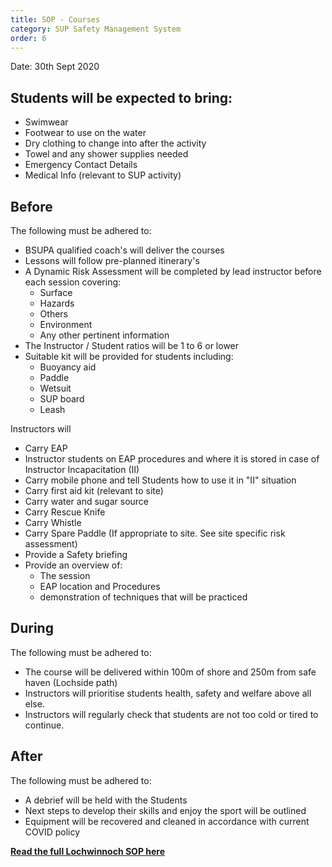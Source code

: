 ```yaml
---
title: SOP - Courses
category: SUP Safety Management System
order: 6
---
```

Date: 30th Sept 2020

## Students will be expected to bring:
  - Swimwear
  - Footwear to use on the water
  - Dry clothing to change into after the activity
  - Towel and any shower supplies needed
  - Emergency Contact Details
  - Medical Info (relevant to SUP activity)


## Before
The following must be adhered to:
- BSUPA qualified coach's will deliver the courses
- Lessons will follow pre-planned itinerary's
- A Dynamic Risk Assessment will be completed by lead instructor before each session covering:
  - Surface
  - Hazards
  - Others
  - Environment
  - Any other pertinent information
- The Instructor / Student ratios will be 1 to 6 or lower
- Suitable kit will be provided for students including:
  - Buoyancy aid
  - Paddle
  - Wetsuit
  - SUP board
  - Leash

Instructors will
  - Carry EAP
  - Instructor students on EAP procedures and where it is stored in case of Instructor Incapacitation (II)
  - Carry mobile phone and tell Students how to use it in "II" situation
  - Carry first aid kit (relevant to site)
  - Carry water and sugar source
  - Carry Rescue Knife
  - Carry Whistle
  - Carry Spare Paddle (If appropriate to site. See site specific risk assessment)
  - Provide a Safety briefing
  - Provide an overview of:
    - The session
    - EAP location and Procedures
    - demonstration of techniques that will be practiced



## During
The following must be adhered to:
- The course will be delivered within 100m of shore and 250m from safe haven (Lochside path)
- Instructors will prioritise students health, safety and welfare above all else.
- Instructors will regularly check that students are not too cold or tired to continue. 


## After
The following must be adhered to:
- A debrief will be held with the Students
- Next steps to develop their skills and enjoy the sport will be outlined
- Equipment will be recovered and cleaned in accordance with current COVID policy




**[Read the full Lochwinnoch SOP here](/clyde/files/SOP.pdf)**
